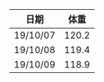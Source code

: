| 日期     | 体重  |
| -------- | ----- |
| 19/10/07 | 120.2 |
| 19/10/08 | 119.4 |
| 19/10/09 | 118.9 |

